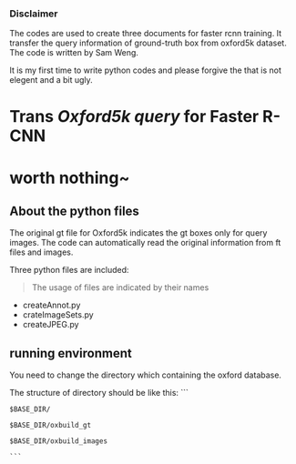### Disclaimer

The codes are used to create three documents for faster rcnn training. It transfer the query information of ground-truth box from oxford5k dataset. The code is written by Sam Weng.

It is my first time to write python codes and please forgive the that is not elegent and a bit ugly.

# Trans *Oxford5k query* for Faster R-CNN
# worth nothing~

## About the python files
The original gt file for Oxford5k indicates the gt boxes only for query images. The code can automatically read the original information from ft files and images.

Three python files are included:
> The usage of files are indicated by their names

+ createAnnot.py
+ crateImageSets.py
+ createJPEG.py

## running environment
You need to change the directory which containing the oxford database.

The structure of directory should be like this:
	```

	$BASE_DIR/

	$BASE_DIR/oxbuild_gt

	$BASE_DIR/oxbuild_images

  	```
